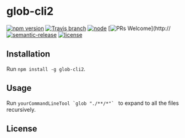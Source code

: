 # glob-cli2

[![npm version](https://img.shields.io/npm/v/glob-cli2.svg)](https://www.npmjs.com/package/glob-cli2)
[![Travis branch](https://img.shields.io/travis/a0viedo/glob-cli2/master.svg?maxAge=2592000)](https://travis-ci.org/a0viedo/glob-cli2)
[![node](https://img.shields.io/node/v/glob-cli2.svg?maxAge=2592000)](https://www.npmjs.com/package/glob-cli2)
[![PRs Welcome](https://img.shields.io/badge/PRs-welcome-brightgreen.svg?maxAge=2592000)](http://
[![semantic-release](https://img.shields.io/badge/%20%20%F0%9F%93%A6%F0%9F%9A%80-semantic--release-e10079.svg)](https://github.com/semantic-release/semantic-release)
[![license](https://img.shields.io/github/license/a0viedo/glob-cli2.svg)](https://github.com/a0viedo/glob-cli2/blob/master/LICENSE)

## Installation

Run `npm install -g glob-cli2`.

## Usage

Run ``yourCommandLineTool `glob "./**/*"` `` to expand to all the files recursively.

## License